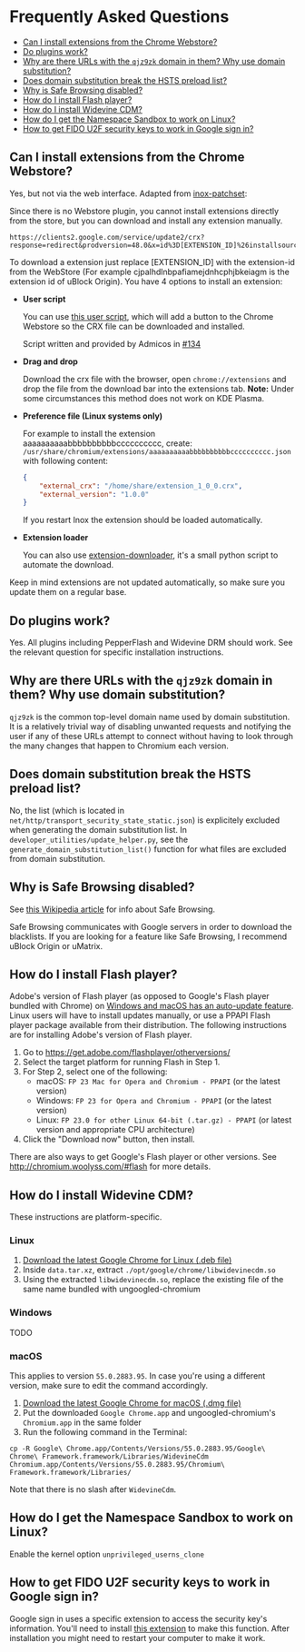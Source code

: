 # Frequently Asked Questions

* [Can I install extensions from the Chrome Webstore?](#can-i-install-extensions-from-the-chrome-webstore)
* [Do plugins work?](#do-plugins-work)
* [Why are there URLs with the `qjz9zk` domain in them? Why use domain substitution?](#why-are-there-urls-with-the--qjz9zk--domain-in-them--why-use-domain-substitution)
* [Does domain substitution break the HSTS preload list?](#does-domain-substitution-break-the-hsts-preload-list)
* [Why is Safe Browsing disabled?](#why-is-safe-browsing-disabled)
* [How do I install Flash player?](#how-do-i-install-flash-player)
* [How do I install Widevine CDM?](#how-do-i-install-widevine-cdm)
* [How do I get the Namespace Sandbox to work on Linux?](#how-do-i-get-the-namespace-sandbox-to-work-on-linux)
* [How to get FIDO U2F security keys to work in Google sign in?](#how-to-get-fido-u2f-security-keys-to-work-in-google-sign-in)

## Can I install extensions from the Chrome Webstore?

Yes, but not via the web interface. Adapted from [inox-patchset](https://raw.githubusercontent.com/gcarq/inox-patchset/master/README.md):

Since there is no Webstore plugin, you cannot install extensions directly from the store, but you can download and install any extension manually.

    https://clients2.google.com/service/update2/crx?response=redirect&prodversion=48.0&x=id%3D[EXTENSION_ID]%26installsource%3Dondemand%26uc

To download a extension just replace [EXTENSION_ID] with the extension-id from the WebStore
(For example cjpalhdlnbpafiamejdnhcphjbkeiagm is the extension id of uBlock Origin).
You have 4 options to install an extension:

* **User script**

    You can use [this user script](http://chromium-crx.stuff.admicos.cf/get.user.js), which will add a button to the Chrome Webstore so the CRX file can be downloaded and installed.

    Script written and provided by Admicos in [#134](//github.com/Eloston/ungoogled-chromium/issues/134)

* **Drag and drop**

    Download the crx file with the browser, open `chrome://extensions` and drop the file from the download bar into the extensions tab.
    **Note:** Under some circumstances this method does not work on KDE Plasma.


* **Preference file (Linux systems only)**

    For example to install the extension aaaaaaaaaabbbbbbbbbbcccccccccc, create:
    `/usr/share/chromium/extensions/aaaaaaaaaabbbbbbbbbbcccccccccc.json`
    with following content:
    ```json
    {
        "external_crx": "/home/share/extension_1_0_0.crx",
        "external_version": "1.0.0"
    }
    ```
    If you restart Inox the extension should be loaded automatically.

* **Extension loader**

    You can also use [extension-downloader](https://github.com/gcarq/inox-patchset/issues/7), it's a small python script to automate the download.

Keep in mind extensions are not updated automatically, so make sure you update them on a regular base.

## Do plugins work?

Yes. All plugins including PepperFlash and Widevine DRM should work. See the relevant question for specific installation instructions.

## Why are there URLs with the `qjz9zk` domain in them? Why use domain substitution?

`qjz9zk` is the common top-level domain name used by domain substitution. It is a relatively trivial way of disabling unwanted requests and notifying the user if any of these URLs attempt to connect without having to look through the many changes that happen to Chromium each version.

## Does domain substitution break the HSTS preload list?

No, the list (which is located in `net/http/transport_security_state_static.json`) is explicitely excluded when generating the domain substitution list. In `developer_utilities/update_helper.py`, see the  `generate_domain_substitution_list()` function for what files are excluded from domain substitution.

## Why is Safe Browsing disabled?

See [this Wikipedia article](//en.wikipedia.org/wiki/Google_Safe_Browsing) for info about Safe Browsing.

Safe Browsing communicates with Google servers in order to download the blacklists. If you are looking for a feature like Safe Browsing, I recommend uBlock Origin or uMatrix.

## How do I install Flash player?

Adobe's version of Flash player (as opposed to Google's Flash player bundled with Chrome) on [Windows and macOS has an auto-update feature](https://helpx.adobe.com/flash-player/kb/flash-player-background-updates.html). Linux users will have to install updates manually, or use a PPAPI Flash player package available from their distribution. The following instructions are for installing Adobe's version of Flash player.

1. Go to https://get.adobe.com/flashplayer/otherversions/
2. Select the target platform for running Flash in Step 1.
3. For Step 2, select one of the following:
    * macOS: `FP 23 Mac for Opera and Chromium - PPAPI` (or the latest version)
    * Windows: `FP 23 for Opera and Chromium - PPAPI` (or the latest version)
    * Linux: `FP 23.0 for other Linux 64-bit (.tar.gz) - PPAPI` (or latest version and appropriate CPU architecture)
4. Click the "Download now" button, then install.

There are also ways to get Google's Flash player or other versions. See http://chromium.woolyss.com/#flash for more details.

## How do I install Widevine CDM?

These instructions are platform-specific.

### Linux

1. [Download the latest Google Chrome for Linux (.deb file)](https://dl.google.com/linux/direct/google-chrome-stable_current_amd64.deb)
2. Inside `data.tar.xz`, extract `./opt/google/chrome/libwidevinecdm.so`
3. Using the extracted `libwidevinecdm.so`, replace the existing file of the same name bundled with ungoogled-chromium

### Windows

TODO

### macOS

This applies to version `55.0.2883.95`. In case you're using a different version, make sure to edit the command accordingly.

1. [Download the latest Google Chrome for macOS (.dmg file)](https://dl.google.com/chrome/mac/stable/GGRO/googlechrome.dmg)
2. Put the downloaded `Google Chrome.app` and ungoogled-chromium's `Chromium.app` in the same folder
3. Run the following command in the Terminal:

`cp -R Google\ Chrome.app/Contents/Versions/55.0.2883.95/Google\ Chrome\ Framework.framework/Libraries/WidevineCdm Chromium.app/Contents/Versions/55.0.2883.95/Chromium\ Framework.framework/Libraries/`

Note that there is no slash after `WidevineCdm`.

## How do I get the Namespace Sandbox to work on Linux?

Enable the kernel option `unprivileged_userns_clone`

## How to get FIDO U2F security keys to work in Google sign in?

Google sign in uses a specific extension to access the security key's information. You'll need to install [this extension](https://chrome.google.com/webstore/detail/gnubbyd/beknehfpfkghjoafdifaflglpjkojoco) to make this function. After installation you might need to restart your computer to make it work.
